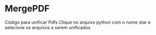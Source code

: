 # MergePDF
Código para unificar Pdfs
Clique no arquivo python com o nome star e selecione os arquivos a serem unificados
